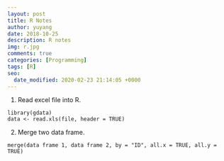 ```yaml
---
layout: post
title: R Notes
author: yuyang
date: 2018-10-25
description: R notes
img: r.jpg
comments: true
categories: [Programming]
tags: [R]
seo:
  date_modified: 2020-02-23 21:14:05 +0000
---
```


1. Read excel file into R.
```{r}
library(gdata)
data <- read.xls(file, header = TRUE)
```

2. Merge two data frame.
```{r}
merge(data frame 1, data frame 2, by = "ID", all.x = TRUE, all.y = TRUE)
```
